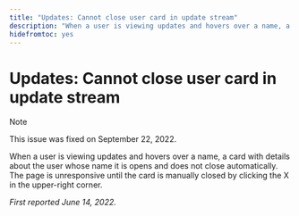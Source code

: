 ```yaml
---
title: "Updates: Cannot close user card in update stream"
description: "When a user is viewing updates and hovers over a name, a card with details about the user whose name it is opens and does not close automatically. The page is unresponsive until the card is manually closed by clicking the X in the upper-right corner."
hidefromtoc: yes
---
```


# Updates: Cannot close user card in update stream

>[!NOTE]
>
>This issue was fixed on September 22, 2022.

When a user is viewing updates and hovers over a name, a card with details about the user whose name it is opens and does not close automatically. The page is unresponsive until the card is manually closed by clicking the X in the upper-right corner.

_First reported June 14, 2022._
